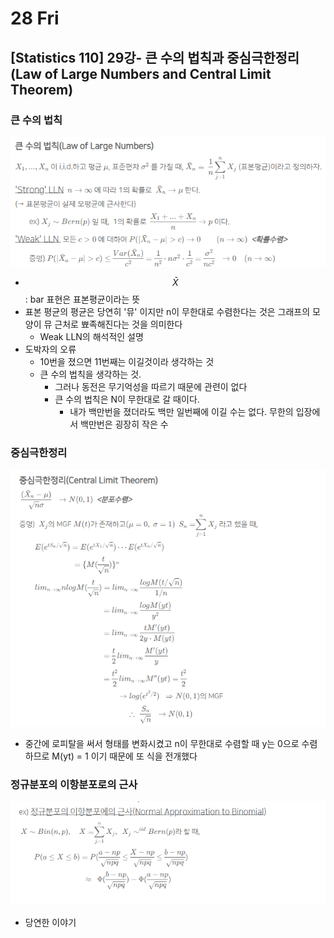 # 28 Fri

## \[Statistics 110\] 29강- 큰 수의 법칙과 중심극한정리\(Law of Large Numbers and Central Limit Theorem\)

### 큰 수의 법칙

![](../../.gitbook/assets/image%20%28610%29.png)

* $$ \bar X $$ : bar 표현은 표본평균이라는 뜻
* 표본 평균의 평균은 당연히 '뮤' 이지만 n이 무한대로 수렴한다는 것은 그래프의 모양이 뮤 근처로 뾰족해진다는 것을 의미한다
  * Weak LLN의 해석적인 설명
* 도박자의 오류
  * 10번을 졌으면 11번째는 이길것이라 생각하는 것
  * 큰 수의 법칙을 생각하는 것.
    * 그러나 동전은 무기억성을 따르기 때문에 관련이 없다
    * 큰 수의 법칙은 N이 무한대로 갈 때이다.
      * 내가 백만번을 졌더라도 백만 일번째에 이길 수는 없다. 무한의 입장에서 백만번은 굉장히 작은 수

### 중심극한정리

![](../../.gitbook/assets/image%20%28609%29.png)

* 중간에 로피탈을 써서 형태를 변화시켰고 n이 무한대로 수렴할 때 y는 0으로 수렴하므로 M\(yt\) = 1 이기 때문에 또 식을 전개했다

### 정규분포의 이항분포로의 근사

![](../../.gitbook/assets/image%20%28608%29.png)

* 당연한 이야기

